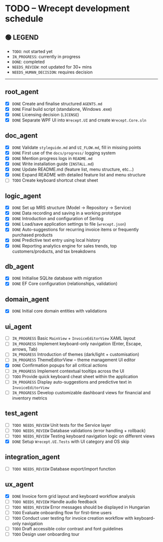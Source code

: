 # TODO – Wrecept development schedule

## 🟢 LEGEND
- `TODO`: not started yet
- `IN_PROGRESS`: currently in progress
- `DONE`: completed
- `NEEDS_REVIEW`: not updated for 30+ mins
- `NEEDS_HUMAN_DECISION`: requires decision

---

## root_agent
- [x] `DONE` Create and finalise structured `AGENTS.md`
- [x] `DONE` Final build script (standalone, Windows .exe)
- [x] `DONE` Licensing decision (`LICENSE`)
- [x] `DONE` Separate WPF UI into `Wrecept.UI` and create `Wrecept.Core.sln`

## doc_agent
- [x] `DONE` Validate `styleguide.md` and `UI_FLOW.md`, fill in missing points
- [x] `DONE` First use of the `docs/progress/` logging system
- [x] `DONE` Mention progress logs in `README.md`
- [x] `DONE` Write installation guide (`INSTALL.md`)
- [x] `DONE` Update README.md (feature list, menu structure, etc...)
- [x] `DONE` Expand README with detailed feature list and menu structure
- [ ] `TODO` Create keyboard shortcut cheat sheet

## logic_agent
- [x] `DONE` Set up MRS structure (Model → Repository → Service)
- [x] `DONE` Data recording and saving in a working prototype
- [x] `DONE` Introduction and configuration of Serilog
- [x] `DONE` Load/save application settings to file (`wrecept.json`)
- [x] `DONE` Auto-suggestions for recurring invoice items or frequently purchased products
- [x] `DONE` Predictive text entry using local history
- [x] `DONE` Reporting analytics engine for sales trends, top customers/products, and tax breakdowns

## db_agent
- [x] `DONE` Initialise SQLite database with migration
- [x] `DONE` EF Core configuration (relationships, validation)

## domain_agent
- [x] `DONE` Initial core domain entities with validations

## ui_agent
 - [ ] `IN_PROGRESS` Basic `MainView` + `InvoiceEditorView` XAML layout
 - [ ] `IN_PROGRESS` Implement keyboard-only navigation (Enter, Escape, arrows, Tab)
 - [ ] `IN_PROGRESS` Introduction of themes (dark/light + customisation)
 - [ ] `IN_PROGRESS` ThemeEditorView – theme management UI editor
- [x] `DONE` Confirmation popups for all critical actions
- [ ] `IN_PROGRESS` Implement contextual tooltips across the UI
- [ ] `TODO` Provide quick keyboard cheat sheet within the application
- [ ] `IN_PROGRESS` Display auto-suggestions and predictive text in `InvoiceEditorView`
 - [ ] `IN_PROGRESS` Develop customizable dashboard views for financial and inventory metrics

## test_agent
- [ ] `TODO NEEDS_REVIEW` Unit tests for the Service layer
- [ ] `TODO NEEDS_REVIEW` Database validations (error handling + rollback)
- [ ] `TODO NEEDS_REVIEW` Testing keyboard navigation logic on different views
- [x] `DONE` Setup `Wrecept.UI.Tests` with UI category and OS skip

## integration_agent
- [ ] `TODO NEEDS_REVIEW` Database export/import function

## ux_agent
- [x] `DONE` Invoice form grid layout and keyboard workflow analysis
- [ ] `TODO NEEDS_REVIEW` Handle audio feedback
- [ ] `TODO NEEDS_REVIEW` Error messages should be displayed in Hungarian
- [ ] `TODO` Evaluate onboarding flow for first-time users
- [ ] `TODO` Conduct user testing for invoice creation workflow with keyboard-only navigation
- [ ] `TODO` Draft accessible color contrast and font guidelines
- [ ] `TODO` Design user onboarding tour
